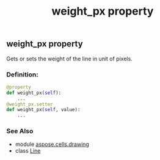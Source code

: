 ﻿---
title: weight_px property
second_title: Aspose.Cells for Python via .NET API References
description: 
type: docs
weight: 240
url: /aspose.cells.drawing/line/weight_px/
is_root: false
---

## weight_px property


Gets or sets the weight of the line in unit of pixels.
### Definition:
```python
@property
def weight_px(self):
    ...
@weight_px.setter
def weight_px(self, value):
    ...
```

### See Also
* module [aspose.cells.drawing](../../)
* class [Line](/cells/python-net/aspose.cells.drawing/line)
